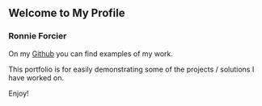 ## Welcome to My Profile

### Ronnie Forcier

On my [Github](https://www.github.com/rforcier2) you can find examples of my work. 

This portfolio is for easily demonstrating some of the projects / solutions I have worked on. 

Enjoy!
